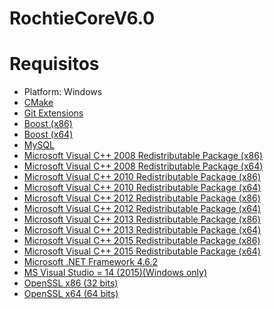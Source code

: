 # RochtieCoreV6.0

# Requisitos

+ Platform: Windows
+ [CMake](https://cmake.org/files/v3.4/cmake-3.4.3-win32-x86.exe)
+ [Git Extensions](https://sourceforge.net/projects/gitextensions/files/latest/download)
+ [Boost (x86)](https://sourceforge.net/projects/boost/files/boost-binaries/1.60.0/boost_1_60_0-msvc-14.0-32.exe/download)
+ [Boost (x64)](https://sourceforge.net/projects/boost/files/boost-binaries/1.60.0/boost_1_60_0-msvc-14.0-64.exe/download)
+ [MySQL](http://cdn.mysql.com//archives/mysql-5.5/mysql-5.5.42-win32.msi)
+ [Microsoft Visual C++ 2008 Redistributable Package (x86)](http://download.microsoft.com/download/1/1/1/1116b75a-9ec3-481a-a3c8-1777b5381140/vcredist_x86.exe)
+ [Microsoft Visual C++ 2008 Redistributable Package (x64)](http://download.microsoft.com/download/d/2/4/d242c3fb-da5a-4542-ad66-f9661d0a8d19/vcredist_x64.exe) 
+ [Microsoft Visual C++ 2010 Redistributable Package (x86)](http://download.microsoft.com/download/5/B/C/5BC5DBB3-652D-4DCE-B14A-475AB85EEF6E/vcredist_x86.exe) 
+ [Microsoft Visual C++ 2010 Redistributable Package (x64)](http://download.microsoft.com/download/3/2/2/3224B87F-CFA0-4E70-BDA3-3DE650EFEBA5/vcredist_x64.exe) 
+ [Microsoft Visual C++ 2012 Redistributable Package (x86)](http://download.microsoft.com/download/1/6/B/16B06F60-3B20-4FF2-B699-5E9B7962F9AE/VSU_4/vcredist_x86.exe)
+ [Microsoft Visual C++ 2012 Redistributable Package (x64)](http://download.microsoft.com/download/1/6/B/16B06F60-3B20-4FF2-B699-5E9B7962F9AE/VSU_4/vcredist_x64.exe)
+ [Microsoft Visual C++ 2013 Redistributable Package (x86)](http://download.microsoft.com/download/2/E/6/2E61CFA4-993B-4DD4-91DA-3737CD5CD6E3/vcredist_x86.exe)
+ [Microsoft Visual C++ 2013 Redistributable Package (x64)](http://download.microsoft.com/download/2/E/6/2E61CFA4-993B-4DD4-91DA-3737CD5CD6E3/vcredist_x64.exe)
+ [Microsoft Visual C++ 2015 Redistributable Package (x86)](https://download.microsoft.com/download/9/3/F/93FCF1E7-E6A4-478B-96E7-D4B285925B00/vc_redist.x86.exe)
+ [Microsoft Visual C++ 2015 Redistributable Package (x64)](https://download.microsoft.com/download/9/3/F/93FCF1E7-E6A4-478B-96E7-D4B285925B00/vc_redist.x64.exe)
+ [Microsoft .NET Framework 4.6.2](https://download.microsoft.com/download/F/9/4/F942F07D-F26F-4F30-B4E3-EBD54FABA377/NDP462-KB3151800-x86-x64-AllOS-ENU.exe)
+ [MS Visual Studio = 14 (2015)(Windows only)](http://download.microsoft.com/download/b/e/d/bedddfc4-55f4-4748-90a8-ffe38a40e89f/vs2015.3.com_enu.iso?tduid=(949ee58dc60919a6b205a935fb956e1e)(256380)(2459594)(je6NUbpObpQ-oyyMjHZcfYO9WE5nrP4F5A)())
+ [OpenSSL x86 (32 bits)](http://slproweb.com/download/Win32OpenSSL-1_0_2j.exe)
+ [OpenSSL x64 (64 bits)](http://slproweb.com/download/Win64OpenSSL-1_0_2j.exe)
